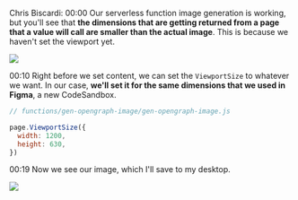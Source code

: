 Chris Biscardi: 00:00 Our serverless function image generation is working, but you'll see that **the dimensions that are getting returned from a page that a value will call are smaller than the actual image**. This is because we haven't set the viewport yet.

![](https://res.cloudinary.com/dg3gyk0gu/image/upload/v1586898824/transcript-images/07-viewport.jpg)

00:10 Right before we set content, we can set the `ViewportSize` to whatever we want. In our case, **we'll set it for the same dimensions that we used in Figma**, a new CodeSandbox.

```js
// functions/gen-opengraph-image/gen-opengraph-image.js

page.ViewportSize({
  width: 1200,
  height: 630,
})
```

00:19 Now we see our image, which I'll save to my desktop.

![](https://res.cloudinary.com/dg3gyk0gu/image/upload/v1586898829/transcript-images/07-viewport-final.jpg)
